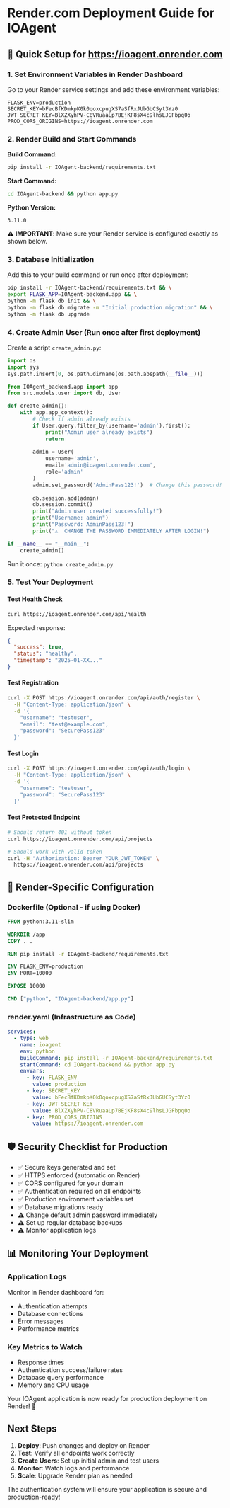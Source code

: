 # Render.com Deployment Guide for IOAgent

## 🚀 Quick Setup for https://ioagent.onrender.com

### 1. Set Environment Variables in Render Dashboard

Go to your Render service settings and add these environment variables:

```
FLASK_ENV=production
SECRET_KEY=bFecBfKDmkpK0k0qoxcpugXS7aSfRxJUbGUCSyt3Yz0
JWT_SECRET_KEY=BlXZXyhPV-C8VRuaaLp7BEjKF8sX4c9lhsLJGFbpq0o
PROD_CORS_ORIGINS=https://ioagent.onrender.com
```

### 2. Render Build and Start Commands

**Build Command:**
```bash
pip install -r IOAgent-backend/requirements.txt
```

**Start Command:**
```bash
cd IOAgent-backend && python app.py
```

**Python Version:**
```
3.11.0
```

⚠️ **IMPORTANT**: Make sure your Render service is configured exactly as shown below.

### 3. Database Initialization

Add this to your build command or run once after deployment:

```bash
pip install -r IOAgent-backend/requirements.txt && \
export FLASK_APP=IOAgent-backend.app && \
python -m flask db init && \
python -m flask db migrate -m "Initial production migration" && \
python -m flask db upgrade
```

### 4. Create Admin User (Run once after first deployment)

Create a script `create_admin.py`:

```python
import os
import sys
sys.path.insert(0, os.path.dirname(os.path.abspath(__file__)))

from IOAgent_backend.app import app
from src.models.user import db, User

def create_admin():
    with app.app_context():
        # Check if admin already exists
        if User.query.filter_by(username='admin').first():
            print("Admin user already exists")
            return
        
        admin = User(
            username='admin',
            email='admin@ioagent.onrender.com',
            role='admin'
        )
        admin.set_password('AdminPass123!')  # Change this password!
        
        db.session.add(admin)
        db.session.commit()
        print("Admin user created successfully!")
        print("Username: admin")
        print("Password: AdminPass123!")
        print("⚠️  CHANGE THE PASSWORD IMMEDIATELY AFTER LOGIN!")

if __name__ == "__main__":
    create_admin()
```

Run it once: `python create_admin.py`

### 5. Test Your Deployment

#### Test Health Check
```bash
curl https://ioagent.onrender.com/api/health
```

Expected response:
```json
{
  "success": true,
  "status": "healthy",
  "timestamp": "2025-01-XX..."
}
```

#### Test Registration
```bash
curl -X POST https://ioagent.onrender.com/api/auth/register \
  -H "Content-Type: application/json" \
  -d '{
    "username": "testuser",
    "email": "test@example.com", 
    "password": "SecurePass123"
  }'
```

#### Test Login
```bash
curl -X POST https://ioagent.onrender.com/api/auth/login \
  -H "Content-Type: application/json" \
  -d '{
    "username": "testuser",
    "password": "SecurePass123"
  }'
```

#### Test Protected Endpoint
```bash
# Should return 401 without token
curl https://ioagent.onrender.com/api/projects

# Should work with valid token
curl -H "Authorization: Bearer YOUR_JWT_TOKEN" \
  https://ioagent.onrender.com/api/projects
```

## 🔧 Render-Specific Configuration

### Dockerfile (Optional - if using Docker)
```dockerfile
FROM python:3.11-slim

WORKDIR /app
COPY . .

RUN pip install -r IOAgent-backend/requirements.txt

ENV FLASK_ENV=production
ENV PORT=10000

EXPOSE 10000

CMD ["python", "IOAgent-backend/app.py"]
```

### render.yaml (Infrastructure as Code)
```yaml
services:
  - type: web
    name: ioagent
    env: python
    buildCommand: pip install -r IOAgent-backend/requirements.txt
    startCommand: cd IOAgent-backend && python app.py
    envVars:
      - key: FLASK_ENV
        value: production
      - key: SECRET_KEY
        value: bFecBfKDmkpK0k0qoxcpugXS7aSfRxJUbGUCSyt3Yz0
      - key: JWT_SECRET_KEY
        value: BlXZXyhPV-C8VRuaaLp7BEjKF8sX4c9lhsLJGFbpq0o
      - key: PROD_CORS_ORIGINS
        value: https://ioagent.onrender.com
```

## 🛡️ Security Checklist for Production

- ✅ Secure keys generated and set
- ✅ HTTPS enforced (automatic on Render)
- ✅ CORS configured for your domain
- ✅ Authentication required on all endpoints
- ✅ Production environment variables set
- ✅ Database migrations ready
- ⚠️ Change default admin password immediately
- ⚠️ Set up regular database backups
- ⚠️ Monitor application logs

## 📊 Monitoring Your Deployment

### Application Logs
Monitor in Render dashboard for:
- Authentication attempts
- Database connections
- Error messages
- Performance metrics

### Key Metrics to Watch
- Response times
- Authentication success/failure rates
- Database query performance
- Memory and CPU usage

Your IOAgent application is now ready for production deployment on Render! 🎉

## Next Steps

1. **Deploy**: Push changes and deploy on Render
2. **Test**: Verify all endpoints work correctly
3. **Create Users**: Set up initial admin and test users
4. **Monitor**: Watch logs and performance
5. **Scale**: Upgrade Render plan as needed

The authentication system will ensure your application is secure and production-ready!